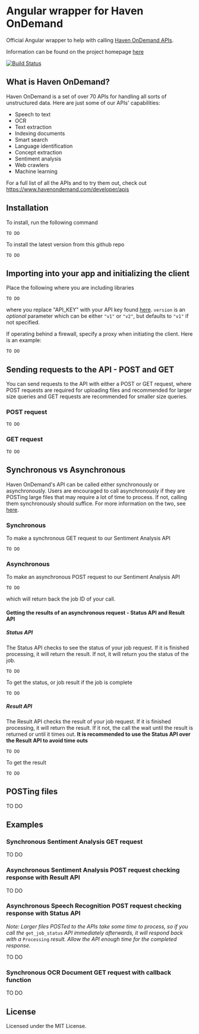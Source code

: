 # Angular wrapper for Haven OnDemand

Official Angular wrapper to help with calling [Haven OnDemand APIs](http://havenondemand.com).

Information can be found on the project homepage [here](http://hpe-idol.github.io/angular-iod-client)

[![Build Status](https://travis-ci.org/hpe-idol/angular-iod-client.svg?branch=develop)](https://travis-ci.org/hpe-idol/angular-iod-client)

## What is Haven OnDemand?
Haven OnDemand is a set of over 70 APIs for handling all sorts of unstructured data. Here are just some of our APIs' capabilities:
* Speech to text
* OCR
* Text extraction
* Indexing documents
* Smart search
* Language identification
* Concept extraction
* Sentiment analysis
* Web crawlers
* Machine learning

For a full list of all the APIs and to try them out, check out https://www.havenondemand.com/developer/apis

## Installation
To install, run the following command
```
TO DO
```

To install the latest version from this github repo

```
TO DO
```

## Importing into your app and initializing the client
Place the following where you are including libraries
```angular
TO DO
```
where you replace "API_KEY" with your API key found [here](https://www.havenondemand.com/account/api-keys.html). `version` is an *optional* parameter which can be either `"v1"` or `"v2"`, but defaults to `"v1"` if not specified.

If operating behind a firewall, specify a proxy when initiating the client. Here is an example:
```angular
TO DO
```

## Sending requests to the API - POST and GET
You can send requests to the API with either a POST or GET request, where POST requests are required for uploading files and recommended for larger size queries and GET requests are recommended for smaller size queries.

### POST request
```angular
TO DO
```

### GET request
```angular
TO DO
```

## Synchronous vs Asynchronous
Haven OnDemand's API can be called either synchronously or asynchronously. Users are encouraged to call asynchronously if they are POSTing large files that may require a lot of time to process. If not, calling them synchronously should suffice. For more information on the two, see [here](https://dev.havenondemand.com/docs/AsynchronousAPI.htm).

### Synchronous
To make a synchronous GET request to our Sentiment Analysis API
```angular
TO DO
```

### Asynchronous
To make an asynchronous POST request to our Sentiment Analysis API
```angular
TO DO
```
which will return back the job ID of your call.

#### Getting the results of an asynchronous request - Status API and Result API

##### Status API
The Status API checks to see the status of your job request. If it is finished processing, it will return the result. If not, it will return you the status of the job.

```angular
TO DO
```

To get the status, or job result if the job is complete
```angular
TO DO
```

##### Result API
The Result API checks the result of your job request. If it is finished processing, it will return the result. If it not, the call the wait until the result is returned or until it times out. **It is recommended to use the Status API over the Result API to avoid time outs**

```angular
TO DO
```

To get the result
```angular
TO DO
```

## POSTing files
TO DO

## Examples

### Synchronous Sentiment Analysis GET request
TO DO

### Asynchronous Sentiment Analysis POST request checking response with Result API
TO DO

### Asynchronous Speech Recognition POST request checking response with Status API
*Note: Larger files POSTed to the APIs take some time to process, so if you call the* `get_job_status` *API immediately afterwards, it will respond back with a* `Processing` *result. Allow the API enough time for the completed response.*

TO DO

### Synchronous OCR Document GET request with callback function
TO DO

## License
Licensed under the MIT License.
